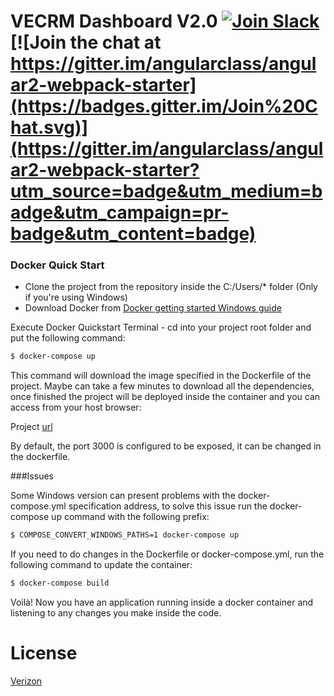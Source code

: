 # VECRM Dashboard V2.0 [![Join Slack](https://img.shields.io/badge/slack-join-brightgreen.svg)](https://angularclass.com/slack-join) [![Join the chat at https://gitter.im/angularclass/angular2-webpack-starter](https://badges.gitter.im/Join%20Chat.svg)](https://gitter.im/angularclass/angular2-webpack-starter?utm_source=badge&utm_medium=badge&utm_campaign=pr-badge&utm_content=badge)

### Docker Quick Start

- Clone the project from the repository inside the C:/Users/* folder (Only if you're using Windows)
- Download Docker from [Docker getting started Windows guide](https://docs.docker.com/docker-for-windows/)

Execute Docker Quickstart Terminal - cd into your project root folder and put the following command:

```bash
$ docker-compose up
```
This command will download the image specified in the Dockerfile of the project. Maybe can take a few minutes to download all the dependencies, once finished the project will be deployed inside the container and you can access from your host browser:

Project [url](http://192.168.99.100:3000)

By default, the port 3000 is configured to be exposed, it can be changed in the dockerfile.

###Issues

Some Windows version can present problems with the docker-compose.yml specification address, to solve this issue run the docker-compose up command with the following prefix:

```bash
$ COMPOSE_CONVERT_WINDOWS_PATHS=1 docker-compose up
```

If you need to do changes in the Dockerfile or docker-compose.yml, run the following command to update the container:

```bash
$ docker-compose build
```

Voilà! Now you have an application running inside a docker container and listening to any changes you make inside the code.  


# License
 [Verizon](/LICENSE)
